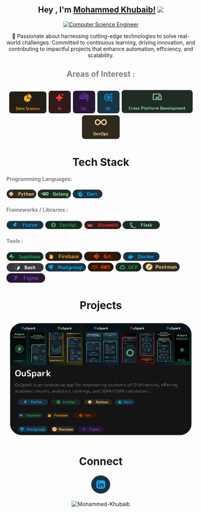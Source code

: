 <h2 align="center">Hey , I'm <a href="https://bio.link/mohammed__khubaib" target="_blank" rel="noreferrer">Mohammed Khubaib!</a>
 <img src="https://media.giphy.com/media/hvRJCLFzcasrR4ia7z/giphy.gif" width="35">
</h2>
<p align="center">
<a href="https://git.io/typing-svg"><img src="https://readme-typing-svg.herokuapp.com?font=Fira+Code&pause=1000&color=21A157&center=true&vCenter=true&width=435&lines=Computer+Science+Engineer" alt="Computer Science Engineer" /></a>
</p>

<p align="center">
  🚀 Passionate about harnessing cutting-edge technologies to solve real-world challenges. Committed to continuous learning, driving innovation, and contributing to impactful projects that enhance automation, efficiency, and scalability.
</p>

<h2 align="center" style="color: #828181; border-bottom: none; text-decoration: none;">
  <span>
    Areas of Interest :
  </span>
<h2/>

<p align="center" style="border-bottom: none; text-decoration: none; pointer-events: none;">
  <a href="" target="_blank" rel="noreferrer"><img src="assets/datascience.svg" alt="Data Science" width="100"></a>
  <a href="" target="_blank" rel="noreferrer"><img src="assets/ai.svg" alt="Ai" width="60"></a>
  <a href="" target="_blank" rel="noreferrer"><img src="assets/ml.svg" alt="Ml" width="60"></a>
  <a href="" target="_blank" rel="noreferrer"><img src="assets/deeplearning.svg" alt="DL" width="60"></a>
  <a href="" target="_blank" rel="noreferrer"><img src="assets/cpd.svg" alt="DL" width="190"></a>
  <a href="" target="_blank" rel="noreferrer"><img src="assets/devops.svg" alt="DL" width="102"></a>
</p>

<h1 align="center" style="border-bottom: none; text-decoration: none;">Tech Stack</h1>

<h4 align="start" style="text-decoration: none;">
  <span style="color: #828181;">
    Programming Languages:
  </span>
<h4/>

<p align="start" style="pointer-events: none;">
  <a href="" target="_blank" rel="noreferrer"><img src="assets/python.svg" alt="Python" width="80"></a>
  <a href="" target="_blank" rel="noreferrer"><img src="assets/golang.svg" alt="GoLang" width="90"></a>
  <a href="" target="_blank" rel="noreferrer"><img src="assets/dart.svg" alt="Dart" width="80"></a>
</p>

<h4 align="start" style="text-decoration: none;">
  <span style="color: #828181;">
    Frameworks / Libraries :
  </span>
<h4/>

<p align="start" style="pointer-events: none;">
  <a href="" target="_blank" rel="noreferrer"><img src="assets/flutter.svg" alt="flutter" width="100"></a>
  <a href="" target="_blank" rel="noreferrer"><img src="assets/fastapi.svg" alt="Ai" width="100"></a>
  <a href="" target="_blank" rel="noreferrer"><img src="assets/streamlit.svg" alt="Ml" width="100"></a>
  <a href="" target="_blank" rel="noreferrer"><img src="assets/flask.svg" alt="flask" width="100"></a>
</p>

<h4 align="start" style="text-decoration: none;">
  <span style="color: #828181;">
    Tools :
  </span>
<h4/>

<p align="start" style="pointer-events: none;">
  <a href="" target="_blank" rel="noreferrer"><img src="assets/supabase.svg" alt="supabase" width="100"></a>
  <a href="" target="_blank" rel="noreferrer"><img src="assets/firebase.svg" alt="firebase" width="100"></a>
  <a href="" target="_blank" rel="noreferrer"><img src="assets/git.svg" alt="git" width="100"></a>
  <a href="" target="_blank" rel="noreferrer"><img src="assets/docker.svg" alt="docker" width="100"></a>
  <a href="" target="_blank" rel="noreferrer"><img src="assets/bash.svg" alt="bash" width="100"></a>
  <a href="" target="_blank" rel="noreferrer"><img src="assets/postgresql.svg" alt="postgresql" width="110"></a>
  <a href="" target="_blank" rel="noreferrer"><img src="assets/aws.svg" alt="aws" width="70"></a>
  <a href="" target="_blank" rel="noreferrer"><img src="assets/gcp.svg" alt="gcp" width="70"></a>
  <a href="" target="_blank" rel="noreferrer"><img src="assets/postman.svg" alt="postman" width="100"></a>
  <a href="" target="_blank" rel="noreferrer"><img src="assets/figma.svg" alt="figma" width="105"></a>
</p>


<h1 align="center" style="border-bottom: none; text-decoration: none;">Projects</h1>
<p align="center">
  <a href="https://ouspark.vercel.app/" target="_blank" rel="noreferrer" style="display: inline-block; margin: 10px;">
    <picture> <img src="assets/OuSpark App.svg" width="500" height="300" /> </picture>
  </a>
</p>

<h1 align="center" style="border-bottom: none; text-decoration: none;">Connect</h1>

<p align="center">  <a href="https://www.linkedin.com/in/mohammedkhubaib" target="_blank" rel="noreferrer"> <picture> <source media="(prefers-color-scheme: dark)" srcset="assets/linkedin.svg" /> <source media="(prefers-color-scheme: light)" srcset="assets/linkedin.svg" /> <img src="assets/linkedin.svg" width="52" height="52" /> </picture> </a></p>

<p align="center"> <img src="https://komarev.com/ghpvc/?username=Mohammed-Khubaibf&label=Profile%20views&color=21A157&style=plastic" alt="Mohammed-Khubaib" /> </p>
